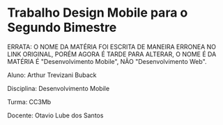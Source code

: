 # Trabalho Design Mobile para o Segundo Bimestre

ERRATA: O NOME DA MATÉRIA FOI ESCRITA DE MANEIRA ERRONEA NO LINK ORIGINAL, PORÉM AGORA É TARDE PARA ALTERAR, O NOME É DA MATÉRIA É "Desenvolvimento Mobile", NÃO "Desenvolvimento Web".

Aluno: Arthur Trevizani Buback

Disciplina: Desenvolvimento Mobile

Turma: CC3Mb

Docente: Otavio Lube dos Santos
